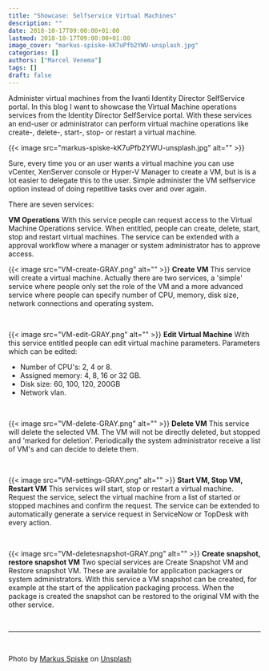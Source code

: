 ```yaml
---
title: "Showcase: Selfservice Virtual Machines"
description: ""
date: 2018-10-17T09:00:00+01:00
lastmod: 2018-10-17T09:00:00+01:00
image_cover: "markus-spiske-kK7uPfb2YWU-unsplash.jpg"
categories: []
authors: ["Marcel Venema"] 
tags: []
draft: false
---
```


Administer virtual machines from the Ivanti Identity Director SelfService portal.
In this blog I want to showcase the Virtual Machine operations services from the Identity Director SelfService portal. With these services an end-user or administrator can perform virtual machine operations like create-, delete-, start-, stop- or restart a virtual machine.

<!--more-->
{{< image src="markus-spiske-kK7uPfb2YWU-unsplash.jpg" alt="" >}}

Sure, every time you or an user wants a virtual machine you can use vCenter, XenServer console or Hyper-V Manager to create a VM, but is is a lot easier to delegate this to the user. Simple administer the VM selfservice option instead of doing repetitive tasks over and over again.

There are seven services:


**VM Operations**
With this service people can request access to the Virtual Machine Operations service. When entitled, people can create, delete, start, stop and restart virtual machines. 
The service can be extended with a approval workflow where a manager or system administrator has to approve access.


{{< image src="VM-create-GRAY.png" alt="" >}}
**Create VM**
This service will create a virtual machine. Actually there are two services, a 'simple' service where people only set the role of the VM and a more advanced service where people can specify number of CPU, memory, disk size, network connections and operating system.

&nbsp;

{{< image src="VM-edit-GRAY.png" alt="" >}}
**Edit Virtual Machine**
With this service entitled people can edit virtual machine parameters.  Parameters which can be edited:
- Number of CPU's: 2, 4 or 8.
- Assigned memory: 4, 8, 16 or 32 GB.
- Disk size: 60, 100, 120, 200GB
- Network vlan.

&nbsp;

{{< image src="VM-delete-GRAY.png" alt="" >}}
**Delete VM**
This service will delete the selected VM. The VM will not be directly deleted, but stopped and 'marked for deletion'. Periodically the system administrator receive a list of VM's and can decide to delete them.

&nbsp;

{{< image src="VM-settings-GRAY.png" alt="" >}}
**Start VM, Stop VM, Restart VM**
This services will start, stop or restart a virtual machine. Request the service, select the virtual machine from a list of started or stopped machines and confirm the request.  The service can be extended to automatically generate a service request in ServiceNow or TopDesk with every action.

&nbsp;

{{< image src="VM-deletesnapshot-GRAY.png" alt="" >}}
**Create snapshot, restore snapshot VM**
Two special services are Create Snapshot VM and Restore snapshot VM. These are available for application packagers or system administrators. With this service a VM snapshot can be created, for example at the start of the application packaging process. When the package is created the snapshot can be restored to the original VM with the other service.



&nbsp;

---
&nbsp;

Photo by <a href="https://unsplash.com/@markusspiske?utm_content=creditCopyText&utm_medium=referral&utm_source=unsplash">Markus Spiske</a> on <a href="https://unsplash.com/photos/multicolored-electronic-part-kK7uPfb2YWU?utm_content=creditCopyText&utm_medium=referral&utm_source=unsplash">Unsplash</a>
  
&nbsp;
